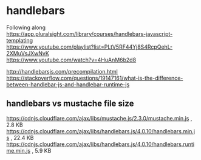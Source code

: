 # handlebars

Following along  
https://app.pluralsight.com/library/courses/handlebars-javascript-templating  
https://www.youtube.com/playlist?list=PLtV5RF44Yj8S4RcpQehL-2XMuVsJXwNvK  
https://www.youtube.com/watch?v=4HuAnM6b2d8

http://handlebarsjs.com/precompilation.html  
https://stackoverflow.com/questions/19147161/what-is-the-difference-between-handlebar-js-and-handlebar-runtime-js

## handlebars vs mustache file size

https://cdnjs.cloudflare.com/ajax/libs/mustache.js/2.3.0/mustache.min.js , 2.8 KB  
https://cdnjs.cloudflare.com/ajax/libs/handlebars.js/4.0.10/handlebars.min.js , 22.4 KB  
https://cdnjs.cloudflare.com/ajax/libs/handlebars.js/4.0.10/handlebars.runtime.min.js , 5.9 KB
